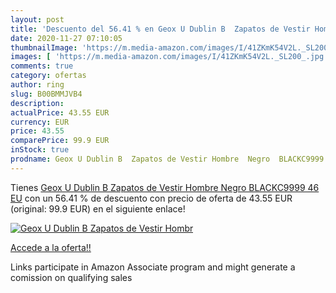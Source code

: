 ```yaml
---
layout: post
title: 'Descuento del 56.41 % en Geox U Dublin B  Zapatos de Vestir Hombr'
date: 2020-11-27 07:10:05
thumbnailImage: 'https://m.media-amazon.com/images/I/41ZKmK54V2L._SL200_.jpg'
images: [ 'https://m.media-amazon.com/images/I/41ZKmK54V2L._SL200_.jpg' ]
comments: true
category: ofertas
author: ring
slug: B00BMMJVB4
description:
actualPrice: 43.55 EUR
currency: EUR
price: 43.55
comparePrice: 99.9 EUR
inStock: true
prodname: Geox U Dublin B  Zapatos de Vestir Hombre  Negro  BLACKC9999   46 EU
---
```


Tienes [Geox U Dublin B  Zapatos de Vestir Hombre  Negro  BLACKC9999   46 EU](https://www.amazon.es/dp/B00BMMJVB4/?tag=tolees-21) con un 56.41 % de descuento con precio de oferta de 43.55 EUR (original: 99.9 EUR) en el siguiente enlace!

[![Geox U Dublin B  Zapatos de Vestir Hombr](https://m.media-amazon.com/images/I/41ZKmK54V2L._SL200_.jpg)](https://www.amazon.es/dp/B00BMMJVB4/?tag=tolees-21)

[Accede a la oferta!!](https://www.amazon.es/dp/B00BMMJVB4/?tag=tolees-21)

Links participate in Amazon Associate program and might generate a comission on qualifying sales


